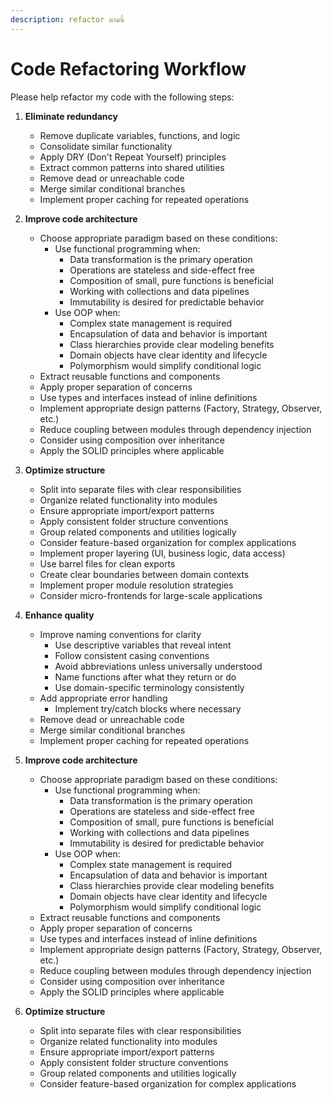 ```yaml
---
description: refactor ตามนี้
---
```


# Code Refactoring Workflow

Please help refactor my code with the following steps:

1. **Eliminate redundancy**
   - Remove duplicate variables, functions, and logic
   - Consolidate similar functionality
   - Apply DRY (Don't Repeat Yourself) principles
   - Extract common patterns into shared utilities
   - Remove dead or unreachable code
   - Merge similar conditional branches
   - Implement proper caching for repeated operations

2. **Improve code architecture**
   - Choose appropriate paradigm based on these conditions:
     - Use functional programming when:
       - Data transformation is the primary operation
       - Operations are stateless and side-effect free
       - Composition of small, pure functions is beneficial
       - Working with collections and data pipelines
       - Immutability is desired for predictable behavior
     - Use OOP when:
       - Complex state management is required
       - Encapsulation of data and behavior is important
       - Class hierarchies provide clear modeling benefits
       - Domain objects have clear identity and lifecycle
       - Polymorphism would simplify conditional logic
   - Extract reusable functions and components
   - Apply proper separation of concerns
   - Use types and interfaces instead of inline definitions
   - Implement appropriate design patterns (Factory, Strategy, Observer, etc.)
   - Reduce coupling between modules through dependency injection
   - Consider using composition over inheritance
   - Apply the SOLID principles where applicable

3. **Optimize structure**
   - Split into separate files with clear responsibilities
   - Organize related functionality into modules
   - Ensure appropriate import/export patterns
   - Apply consistent folder structure conventions
   - Group related components and utilities logically
   - Consider feature-based organization for complex applications
   - Implement proper layering (UI, business logic, data access)
   - Use barrel files for clean exports
   - Create clear boundaries between domain contexts
   - Implement proper module resolution strategies
   - Consider micro-frontends for large-scale applications

4. **Enhance quality**
   - Improve naming conventions for clarity
     - Use descriptive variables that reveal intent
     - Follow consistent casing conventions
     - Avoid abbreviations unless universally understood
     - Name functions after what they return or do
     - Use domain-specific terminology consistently
   - Add appropriate error handling
     - Implement try/catch blocks where necessary
   - Remove dead or unreachable code
   - Merge similar conditional branches
   - Implement proper caching for repeated operations

2. **Improve code architecture**
   - Choose appropriate paradigm based on these conditions:
     - Use functional programming when:
       - Data transformation is the primary operation
       - Operations are stateless and side-effect free
       - Composition of small, pure functions is beneficial
       - Working with collections and data pipelines
       - Immutability is desired for predictable behavior
     - Use OOP when:
       - Complex state management is required
       - Encapsulation of data and behavior is important
       - Class hierarchies provide clear modeling benefits
       - Domain objects have clear identity and lifecycle
       - Polymorphism would simplify conditional logic
   - Extract reusable functions and components
   - Apply proper separation of concerns
   - Use types and interfaces instead of inline definitions
   - Implement appropriate design patterns (Factory, Strategy, Observer, etc.)
   - Reduce coupling between modules through dependency injection
   - Consider using composition over inheritance
   - Apply the SOLID principles where applicable

3. **Optimize structure**
   - Split into separate files with clear responsibilities
   - Organize related functionality into modules
   - Ensure appropriate import/export patterns
   - Apply consistent folder structure conventions
   - Group related components and utilities logically
   - Consider feature-based organization for complex applications